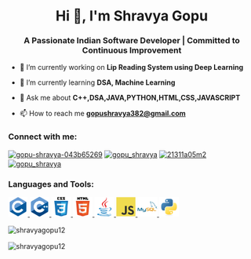 <h1 align="center">Hi 👋, I'm Shravya Gopu</h1>
<h3 align="center">A Passionate Indian Software Developer | Committed to Continuous Improvement</h3>

- 🔭 I’m currently working on **Lip Reading System using Deep Learning**

- 🌱 I’m currently learning **DSA, Machine Learning**

- 💬 Ask me about **C++,DSA,JAVA,PYTHON,HTML,CSS,JAVASCRIPT**

- 📫 How to reach me **gopushravya382@gmail.com**

<h3 align="left">Connect with me:</h3>
<p align="left">
<a href="https://linkedin.com/in/gopu-shravya-043b65269" target="blank"><img align="center" src="https://raw.githubusercontent.com/rahuldkjain/github-profile-readme-generator/master/src/images/icons/Social/linked-in-alt.svg" alt="gopu-shravya-043b65269" height="30" width="40" /></a>
<a href="https://www.codechef.com/users/gopu_shravya" target="blank"><img align="center" src="https://cdn.jsdelivr.net/npm/simple-icons@3.1.0/icons/codechef.svg" alt="gopu_shravya" height="30" width="40" /></a>
<a href="https://www.hackerrank.com/21311a05m2" target="blank"><img align="center" src="https://raw.githubusercontent.com/rahuldkjain/github-profile-readme-generator/master/src/images/icons/Social/hackerrank.svg" alt="21311a05m2" height="30" width="40" /></a>
<a href="https://www.leetcode.com/gopu_shravya" target="blank"><img align="center" src="https://raw.githubusercontent.com/rahuldkjain/github-profile-readme-generator/master/src/images/icons/Social/leet-code.svg" alt="gopu_shravya" height="30" width="40" /></a>
</p>

<h3 align="left">Languages and Tools:</h3>
<p align="left"> <a href="https://www.cprogramming.com/" target="_blank" rel="noreferrer"> <img src="https://raw.githubusercontent.com/devicons/devicon/master/icons/c/c-original.svg" alt="c" width="40" height="40"/> </a> <a href="https://www.w3schools.com/cpp/" target="_blank" rel="noreferrer"> <img src="https://raw.githubusercontent.com/devicons/devicon/master/icons/cplusplus/cplusplus-original.svg" alt="cplusplus" width="40" height="40"/> </a> <a href="https://www.w3schools.com/css/" target="_blank" rel="noreferrer"> <img src="https://raw.githubusercontent.com/devicons/devicon/master/icons/css3/css3-original-wordmark.svg" alt="css3" width="40" height="40"/> </a> <a href="https://www.w3.org/html/" target="_blank" rel="noreferrer"> <img src="https://raw.githubusercontent.com/devicons/devicon/master/icons/html5/html5-original-wordmark.svg" alt="html5" width="40" height="40"/> </a> <a href="https://www.java.com" target="_blank" rel="noreferrer"> <img src="https://raw.githubusercontent.com/devicons/devicon/master/icons/java/java-original.svg" alt="java" width="40" height="40"/> </a> <a href="https://developer.mozilla.org/en-US/docs/Web/JavaScript" target="_blank" rel="noreferrer"> <img src="https://raw.githubusercontent.com/devicons/devicon/master/icons/javascript/javascript-original.svg" alt="javascript" width="40" height="40"/> </a> <a href="https://www.mysql.com/" target="_blank" rel="noreferrer"> <img src="https://raw.githubusercontent.com/devicons/devicon/master/icons/mysql/mysql-original-wordmark.svg" alt="mysql" width="40" height="40"/> </a> <a href="https://www.python.org" target="_blank" rel="noreferrer"> <img src="https://raw.githubusercontent.com/devicons/devicon/master/icons/python/python-original.svg" alt="python" width="40" height="40"/> </a> </p>

<p><img align="center" src="https://github-readme-stats.vercel.app/api/top-langs?username=shravyagopu12&show_icons=true&locale=en&layout=compact" alt="shravyagopu12" /></p>

<p><img align="center" src="https://github-readme-streak-stats.herokuapp.com/?user=shravyagopu12&" alt="shravyagopu12" /></p>
